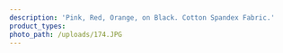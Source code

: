 ```yaml
---
description: 'Pink, Red, Orange, on Black. Cotton Spandex Fabric.'
product_types:
photo_path: /uploads/174.JPG
---
```

